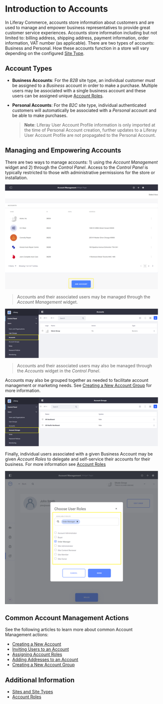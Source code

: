 # Introduction to Accounts

In Liferay Commerce, accounts store information about customers and are used to manage and empower business representatives to provide great customer service experiences. Accounts store information including but not limited to: billing address, shipping address, payment information, order information, VAT number (as applicable). There are two types of accounts: Business and Personal. How these accounts function in a store will vary depending on the configured [Site Type](../../../getting-started/site-management-basics/sites-and-site-types/README.md).

## Account Types

* **Business Accounts**: For the _B2B_ site type, an individual customer _must_ be assigned to a _Business_ account in order to make a purchase. Multiple users may be associated with a single business account and these users can be assigned unique [Account Roles](../customers/account-roles.md).

* **Personal Accounts**: For the _B2C_ site type, individual authenticated customers will automatically be associated with a _Personal_ account and be able to make purchases.

  >**Note**: Liferay User Account Profile information is only imported at the time of Personal Account creation, further updates to a Liferay User Account Profile are not propagated to the Personal Account.

## Managing and Empowering Accounts

There are two ways to manage accounts: 1) using the _Account Management_ widget and 2) through the _Control Panel_. Access to the _Control Panel_ is typically restricted to those with administrative permissions for the store or installation.

![List of Accounts in the Account Management Widget](./images/04.png)

> Accounts and their associated users may be managed through the _Account Management_ widget.

![List of Accounts in the Control Panel](./images/01.png)

> Accounts and their associated users may also be managed through the _Accounts_ widget in the _Control Panel_.

Accounts may also be grouped together as needed to facilitate account management or marketing needs. See [Creating a New Account Group](../customers/creating-a-new-account-group.md) for more information.

![List of Account Groups in the Control Panel](./images/02.png)

Finally, individual users associated with a given Business Account may be given _Account Roles_ to delegate and self-service their accounts for their business. For more information see [Account Roles](../customers/account-roles.md)

![Assigning User Roles in the Account Management Widget](./images/03.png)

## Common Account Management Actions

See the following articles to learn more about common Account Management actions:

* [Creating a New Account](../customers/creating-a-new-account.md)
* [Inviting Users to an Account](../inviting-users-to-an-account/README.md)
* [Assigning Account Roles](../customers/assigning-account-roles.md)
* [Adding Addresses to an Account](../customers/adding-addresses-to-an-account.md)
* [Creating a New Account Group](../customers/creating-a-new-account-group.md)

## Additional Information

* [Sites and Site Types](../../../getting-started/site-management-basics/sites-and-site-types/README.md)
* [Account Roles](../customers/account-roles.md)
